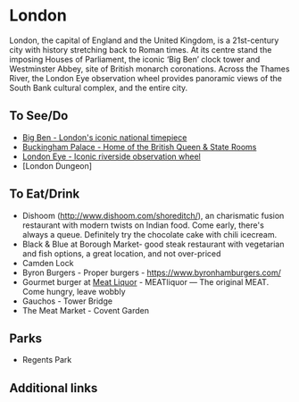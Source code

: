 # London

London, the capital of England and the United Kingdom, is a 21st-century city with history stretching back to Roman times. At its centre stand the imposing Houses of Parliament, the iconic ‘Big Ben’ clock tower and Westminster Abbey, site of British monarch coronations. Across the Thames River, the London Eye observation wheel provides panoramic views of the South Bank cultural complex, and the entire city.

## To See/Do

* [Big Ben - London's iconic national timepiece](https://www.parliament.uk/bigben)
* [Buckingham Palace - Home of the British Queen & State Rooms](https://www.rct.uk/visit/the-state-rooms-buckingham-palace)
* [London Eye - Iconic riverside observation wheel](https://www.londoneye.com/)
* [London Dungeon]

## To Eat/Drink

* Dishoom (http://www.dishoom.com/shoreditch/), an charismatic fusion restaurant with modern twists on Indian food. Come early, there's always a queue. Definitely try the chocolate cake with chili icecream.
* Black & Blue at Borough Market- good steak restaurant with vegetarian and fish options, a great location, and not over-priced
* Camden Lock
* Byron Burgers - Proper burgers - https://www.byronhamburgers.com/
* Gourmet burger at [Meat Liquor](https://meatliquor.com/) - MEATliquor — The original MEAT. Come hungry, leave wobbly
* Gauchos - Tower Bridge
* The Meat Market - Covent Garden

## Parks

* Regents Park 

## Additional links
